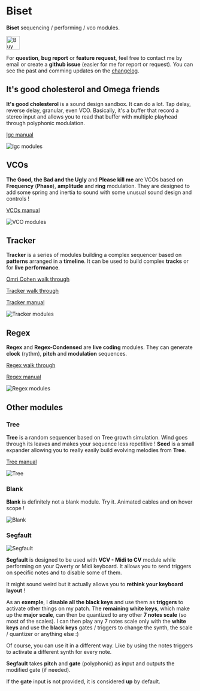 
# Biset

**Biset** sequencing / performing / vco modules.

<a href='https://ko-fi.com/N4N0TVI8X' target='_blank'><img height='36' style='border:0px;height:36px;' src='https://storage.ko-fi.com/cdn/kofi2.png?v=3' border='0' alt='Buy Me a Coffee at ko-fi.com' /></a>

For **question**, **bug report** or **feature request**, feel free to contact me
by email or create a **github issue** (easier for me for report or request).
You can see the past and comming updates on the [changelog](./CHANGELOG.md).

## It's good cholesterol and Omega friends

**It's good cholesterol** is a sound design sandbox. It can do a lot. Tap delay,
reverse delay, granular, even VCO. Basically, it's a buffer that record a stereo
input and allows you to read that buffer with multiple playhead through
polyphonic modulation.

[Igc manual](./doc/Manual-IGC.pdf)

![Igc modules](./doc/Biset-Igc.png)

## VCOs

**The Good, the Bad and the Ugly** and **Please kill me** are VCOs based on
**Frequency** (**Phase**), **amplitude** and **ring** modulation.
They are designed to add some spring and inertia to sound with some unusual
sound design and controls !

[VCOs manual](./doc/Manual-VCOs.pdf)

![VCO modules](./doc/Biset-VCOs.png)

## Tracker

**Tracker** is a series of modules building a complex sequencer based on
**patterns** arranged in a **timeline**.
It can be used to build complex **tracks** or for **live performance**.

[Omri Cohen walk through](https://www.youtube.com/watch?v=cjwxdw0tEjI)

[Tracker walk through](https://www.youtube.com/watch?v=dUq9HsWwDsw)

[Tracker manual](./doc/Manual-Tracker.pdf)

![Tracker modules](./doc/Biset-Tracker.png)

## Regex

**Regex** and **Regex-Condensed** are **live coding** modules. They can generate
**clock** (rythm), **pitch** and **modulation** sequences.

[Regex walk through](https://www.youtube.com/watch?v=hXMN2y9V8K0)

[Regex manual](./doc/Manual-Regex.pdf)

![Regex modules](./doc/Biset-Regex.png)

## Other modules

### Tree

**Tree** is a random sequencer based on Tree growth simulation.
Wind goes through its leaves and makes your sequence less repetitive !
**Seed** is a small expander allowing you to really easily build evolving
melodies from **Tree**.

[Tree manual](./doc/Manual-Tree.pdf)

![Tree](./doc/Biset-Tree.png)

### Blank

**Blank** is definitely not a blank module. Try it.
Animated cables and on hover scope !

![Blank](./doc/Biset-Blank.png)

### Segfault

![Segfault](./doc/Biset-Segfault.png)

**Segfault** is designed to be used with **VCV - Midi to CV** module while
performing on your Qwerty or Midi keyboard.
It allows you to send triggers on specific notes and to disable some of them.

It might sound weird but it actually allows you to **rethink your keyboard
layout** !

As an **exemple**, I **disable all the black keys** and use them as **triggers**
to activate other things on my patch.
The **remaining white keys**, which make up the **major scale**, can then be
quantized to any other **7 notes scale** (so most of the scales).
I can then play any 7 notes scale only with the **white keys** and use the
**black keys** gates / triggers to change the synth, the scale / quantizer or
anything else :)

Of course, you can use it in a different way. Like by using the notes triggers
to activate a different synth for every note.

**Segfault** takes **pitch** and **gate** (polyphonic) as input and outputs the
modified gate (if needed).

If the **gate** input is not provided, it is considered **up** by default.

